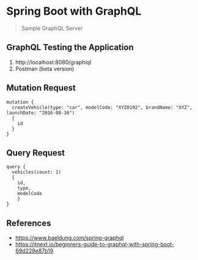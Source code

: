# Spring Boot with GraphQL
> Sample GraphQL Server

## GraphQL Testing the Application
1. http://localhost:8080/graphiql
2. Postman (beta version)

## Mutation Request
```
mutation {
  createVehicle(type: "car", modelCode: "XYZ0192", brandName: "XYZ", launchDate: "2016-08-16") 
  {
    id
  }
}
```

## Query Request
```
query {
  vehicles(count: 1) 
  {
    id, 
    type, 
    modelCode
	}
}
```

## References
- https://www.baeldung.com/spring-graphql
- https://itnext.io/beginners-guide-to-graphql-with-spring-boot-69d229e87b19